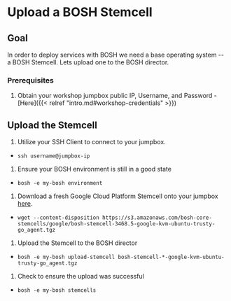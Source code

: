 # Upload a BOSH Stemcell

## Goal

In order to deploy services with BOSH we need a base operating system -- a BOSH Stemcell. Lets upload one to the BOSH director.

### Prerequisites

1. Obtain your workshop jumpbox public IP, Username, and Password - [Here]({{< relref "intro.md#workshop-credentials" >}})

## Upload the Stemcell

1. Utilize your SSH Client to connect to your jumpbox.

  - `ssh username@jumpbox-ip`

1. Ensure your BOSH environment is still in a good state

  - `bosh -e my-bosh environment`

1. Download a fresh Google Cloud Platform Stemcell onto your jumpbox [here](https://s3.amazonaws.com/bosh-core-stemcells/google/bosh-stemcell-3468.5-google-kvm-ubuntu-trusty-go_agent.tgz).

  - `wget --content-disposition https://s3.amazonaws.com/bosh-core-stemcells/google/bosh-stemcell-3468.5-google-kvm-ubuntu-trusty-go_agent.tgz`

1. Upload the Stemcell to the BOSH director

  - `bosh -e my-bosh upload-stemcell bosh-stemcell-*-google-kvm-ubuntu-trusty-go_agent.tgz`

1. Check to ensure the upload was successful

  - `bosh -e my-bosh stemcells`
